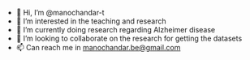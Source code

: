 - 👋 Hi, I’m @manochandar-t
- 👀 I’m interested in the teaching and research
- 🌱 I’m currently doing research regarding Alzheimer disease
- 💞️ I’m looking to collaborate on the research for getting the datasets
- 📫 Can reach me in manochandar.be@gmail.com
